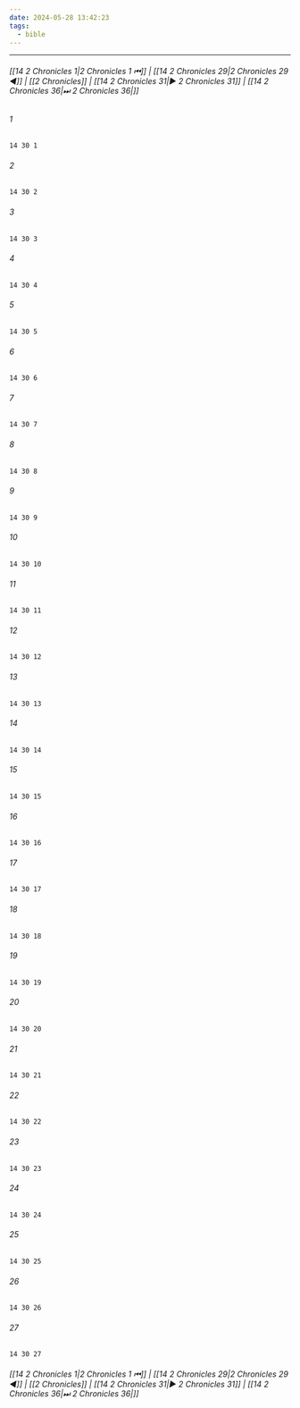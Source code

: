 ```yaml
---
date: 2024-05-28 13:42:23
tags:
  - bible
---
```

___

###### [[14 2 Chronicles 1|2 Chronicles 1 ⏮]] | [[14 2 Chronicles 29|2 Chronicles 29 ◀]] | [[2 Chronicles]] | [[14 2 Chronicles 31|▶ 2 Chronicles 31]] | [[14 2 Chronicles 36|⏭ 2 Chronicles 36|]]

###### 1
``` verse
14 30 1 
```
###### 2
``` verse
14 30 2 
```
###### 3
``` verse
14 30 3 
```
###### 4
``` verse
14 30 4 
```
###### 5
``` verse
14 30 5 
```
###### 6
``` verse
14 30 6 
```
###### 7
``` verse
14 30 7 
```
###### 8
``` verse
14 30 8 
```
###### 9
``` verse
14 30 9 
```
###### 10
``` verse
14 30 10 
```
###### 11
``` verse
14 30 11 
```
###### 12
``` verse
14 30 12 
```
###### 13
``` verse
14 30 13 
```
###### 14
``` verse
14 30 14 
```
###### 15
``` verse
14 30 15 
```
###### 16
``` verse
14 30 16 
```
###### 17
``` verse
14 30 17 
```
###### 18
``` verse
14 30 18 
```
###### 19
``` verse
14 30 19 
```
###### 20
``` verse
14 30 20 
```
###### 21
``` verse
14 30 21 
```
###### 22
``` verse
14 30 22 
```
###### 23
``` verse
14 30 23 
```
###### 24
``` verse
14 30 24 
```
###### 25
``` verse
14 30 25 
```
###### 26
``` verse
14 30 26 
```
###### 27
``` verse
14 30 27 
```

###### [[14 2 Chronicles 1|2 Chronicles 1 ⏮]] | [[14 2 Chronicles 29|2 Chronicles 29 ◀]] | [[2 Chronicles]] | [[14 2 Chronicles 31|▶ 2 Chronicles 31]] | [[14 2 Chronicles 36|⏭ 2 Chronicles 36|]]

